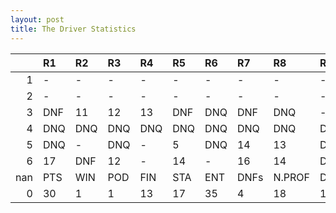```yaml
---
layout: post 
title: The Driver Statistics
--- 
```


|     | R1   | R2   | R3   | R4   | R5   | R6   | R7   | R8     | R9   | R10   | R11   | R12   | Points   | Pos   |
|----:|:-----|:-----|:-----|:-----|:-----|:-----|:-----|:-------|:-----|:------|:------|:------|:---------|:------|
|   1 | -    | -    | -    | -    | -    | -    | -    | -      | -    | -     | -     | -     | nan      | nan   |
|   2 | -    | -    | -    | -    | -    | -    | -    | -      | -    | -     | -     | -     | nan      | nan   |
|   3 | DNF  | 11   | 12   | 13   | DNF  | DNQ  | DNF  | DNQ    | -    | -     | -     | -     | 0.0      | 36.0  |
|   4 | DNQ  | DNQ  | DNQ  | DNQ  | DNQ  | DNQ  | DNQ  | DNQ    | DNQ  | DNQ   | DNQ   | -     | 0.0      | 33.0  |
|   5 | DNQ  | -    | DNQ  | -    | 5    | DNQ  | 14   | 13     | DNQ  | -     | 1     | 10    | 0.0      | 36.0  |
|   6 | 17   | DNF  | 12   | -    | 14   | -    | 16   | 14     | DNQ  | nan   | nan   | nan   | 0.0      | 32.0  |
| nan | PTS  | WIN  | POD  | FIN  | STA  | ENT  | DNFs | N.PROF | DNQ  | %FIN  | PPR   | BST   | CHA      | RNK   |
|   0 | 30   | 1    | 1    | 13   | 17   | 35   | 4    | 18     | 18   | 76.47 | 0.86  | 1     | 0.0      | 35.0  |